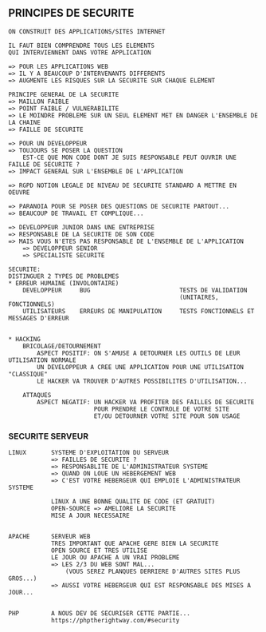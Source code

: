 ## PRINCIPES DE SECURITE


    ON CONSTRUIT DES APPLICATIONS/SITES INTERNET

    IL FAUT BIEN COMPRENDRE TOUS LES ELEMENTS 
    QUI INTERVIENNENT DANS VOTRE APPLICATION

    => POUR LES APPLICATIONS WEB
    => IL Y A BEAUCOUP D'INTERVENANTS DIFFERENTS
    => AUGMENTE LES RISQUES SUR LA SECURITE SUR CHAQUE ELEMENT

    PRINCIPE GENERAL DE LA SECURITE
    => MAILLON FAIBLE
    => POINT FAIBLE / VULNERABILITE
    => LE MOINDRE PROBLEME SUR UN SEUL ELEMENT MET EN DANGER L'ENSEMBLE DE LA CHAINE
    => FAILLE DE SECURITE

    => POUR UN DEVELOPPEUR
    => TOUJOURS SE POSER LA QUESTION
        EST-CE QUE MON CODE DONT JE SUIS RESPONSABLE PEUT OUVRIR UNE FAILLE DE SECURITE ?
    => IMPACT GENERAL SUR L'ENSEMBLE DE L'APPLICATION

    => RGPD NOTION LEGALE DE NIVEAU DE SECURITE STANDARD A METTRE EN OEUVRE

    => PARANOIA POUR SE POSER DES QUESTIONS DE SECURITE PARTOUT...
    => BEAUCOUP DE TRAVAIL ET COMPLIQUE...

    => DEVELOPPEUR JUNIOR DANS UNE ENTREPRISE
    => RESPONSABLE DE LA SECURITE DE SON CODE
    => MAIS VOUS N'ETES PAS RESPONSABLE DE L'ENSEMBLE DE L'APPLICATION 
        => DEVELOPPEUR SENIOR
        => SPECIALISTE SECURITE

    SECURITE:
    DISTINGUER 2 TYPES DE PROBLEMES
    * ERREUR HUMAINE (INVOLONTAIRE)
        DEVELOPPEUR     BUG                         TESTS DE VALIDATION 
                                                    (UNITAIRES, FONCTIONNELS)
        UTILISATEURS    ERREURS DE MANIPULATION     TESTS FONCTIONNELS ET MESSAGES D'ERREUR


    * HACKING
        BRICOLAGE/DETOURNEMENT      
            ASPECT POSITIF: ON S'AMUSE A DETOURNER LES OUTILS DE LEUR UTILISATION NORMALE 
            UN DEVELOPPEUR A CREE UNE APPLICATION POUR UNE UTILISATION "CLASSIQUE"
            LE HACKER VA TROUVER D'AUTRES POSSIBILITES D'UTILISATION...

        ATTAQUES
            ASPECT NEGATIF: UN HACKER VA PROFITER DES FAILLES DE SECURITE 
                            POUR PRENDRE LE CONTROLE DE VOTRE SITE
                            ET/OU DETOURNER VOTRE SITE POUR SON USAGE


### SECURITE SERVEUR

    LINUX       SYSTEME D'EXPLOITATION DU SERVEUR
                => FAILLES DE SECURITE ?
                => RESPONSABLITE DE L'ADMINISTRATEUR SYSTEME
                => QUAND ON LOUE UN HEBERGEMENT WEB 
                => C'EST VOTRE HEBERGEUR QUI EMPLOIE L'ADMINISTRATEUR SYSTEME

                LINUX A UNE BONNE QUALITE DE CODE (ET GRATUIT)
                OPEN-SOURCE => AMELIORE LA SECURITE
                MISE A JOUR NECESSAIRE


    APACHE      SERVEUR WEB
                TRES IMPORTANT QUE APACHE GERE BIEN LA SECURITE
                OPEN SOURCE ET TRES UTILISE
                LE JOUR OU APACHE A UN VRAI PROBLEME
                => LES 2/3 DU WEB SONT MAL...
                    (VOUS SEREZ PLANQUES DERRIERE D'AUTRES SITES PLUS GROS...)
                => AUSSI VOTRE HEBERGEUR QUI EST RESPONSABLE DES MISES A JOUR...


    PHP         A NOUS DEV DE SECURISER CETTE PARTIE...
                https://phptherightway.com/#security

                





